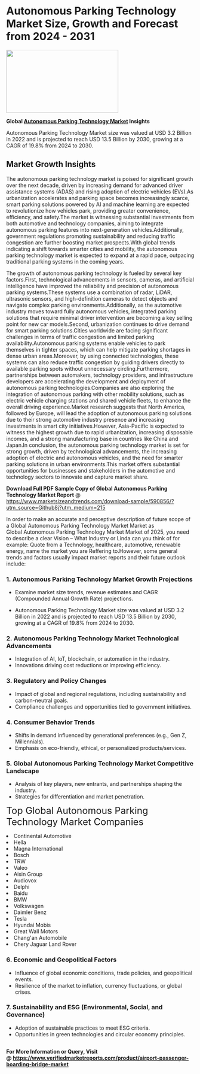 <H1>Autonomous Parking Technology Market Size, Growth and Forecast from 2024 - 2031</H1><img class="aligncenter size-medium wp-image-584254" src="https://thirdeyenews.in/wp-content/uploads/2024/09/Global-Market-Research-300x168.jpeg" alt="" width="300" height="168" /><p><strong>Global&nbsp;<a href="https://www.marketsizeandtrends.com/download-sample/590856/?utm_source=Github8j?utm_medium=215">Autonomous Parking Technology Market</a> Insights</strong></p><p>Autonomous Parking Technology Market size was valued at USD 3.2 Billion in 2022 and is projected to reach USD 13.5 Billion by 2030, growing at a CAGR of 19.8% from 2024 to 2030.</p><p><h2>Market Growth Insights</h2> <p>The autonomous parking technology market is poised for significant growth over the next decade, driven by increasing demand for advanced driver assistance systems (ADAS) and rising adoption of electric vehicles (EVs).As urbanization accelerates and parking space becomes increasingly scarce, smart parking solutions powered by AI and machine learning are expected to revolutionize how vehicles park, providing greater convenience, efficiency, and safety.The market is witnessing substantial investments from both automotive and technology companies, aiming to integrate autonomous parking features into next-generation vehicles.Additionally, government regulations promoting sustainability and reducing traffic congestion are further boosting market prospects.With global trends indicating a shift towards smarter cities and mobility, the autonomous parking technology market is expected to expand at a rapid pace, outpacing traditional parking systems in the coming years.</p> <p>The growth of autonomous parking technology is fueled by several key factors.First, technological advancements in sensors, cameras, and artificial intelligence have improved the reliability and precision of autonomous parking systems.These systems use a combination of radar, LiDAR, ultrasonic sensors, and high-definition cameras to detect objects and navigate complex parking environments.Additionally, as the automotive industry moves toward fully autonomous vehicles, integrated parking solutions that require minimal driver intervention are becoming a key selling point for new car models.Second, urbanization continues to drive demand for smart parking solutions.Cities worldwide are facing significant challenges in terms of traffic congestion and limited parking availability.Autonomous parking systems enable vehicles to park themselves in tighter spaces, which can help mitigate parking shortages in dense urban areas.Moreover, by using connected technologies, these systems can also reduce traffic congestion by guiding drivers directly to available parking spots without unnecessary circling.Furthermore, partnerships between automakers, technology providers, and infrastructure developers are accelerating the development and deployment of autonomous parking technologies.Companies are also exploring the integration of autonomous parking with other mobility solutions, such as electric vehicle charging stations and shared vehicle fleets, to enhance the overall driving experience.Market research suggests that North America, followed by Europe, will lead the adoption of autonomous parking solutions due to their strong automotive industry presence and increasing investments in smart city initiatives.However, Asia-Pacific is expected to witness the highest growth due to rapid urbanization, increasing disposable incomes, and a strong manufacturing base in countries like China and Japan.In conclusion, the autonomous parking technology market is set for strong growth, driven by technological advancements, the increasing adoption of electric and autonomous vehicles, and the need for smarter parking solutions in urban environments.This market offers substantial opportunities for businesses and stakeholders in the automotive and technology sectors to innovate and capture market share.</p> <p><span class=""><strong>Download Full PDF Sample Copy of Global Autonomous Parking Technology Market Report</strong> @ <a href="https://www.marketsizeandtrends.com/download-sample/590856/?utm_source=Github8j?utm_medium=215" target="_blank">https://www.marketsizeandtrends.com/download-sample/590856/?utm_source=Github8j?utm_medium=215</a></span></p><p>In order to make an accurate and perceptive description of future scope of a Global&nbsp;Autonomous Parking Technology Market Market as Global&nbsp;Autonomous Parking Technology Market Market of 2025, you need to describe a clear Vision &ndash; What Industry or Linda can you think of for example: Quote from a Technology, healthcare, automotive, renewable energy, name the market you are Reffering to.However, some general trends and factors usually impact market reports and their future outlook include:</p><h3>1.&nbsp;<strong>Autonomous Parking Technology Market Growth Projections</strong></h3><ul><li>Examine market size trends, revenue estimates and CAGR (Compounded Annual Growth Rate) projections.</li><li><p>Autonomous Parking Technology Market size was valued at USD 3.2 Billion in 2022 and is projected to reach USD 13.5 Billion by 2030, growing at a CAGR of 19.8% from 2024 to 2030.</p></li></ul><h3>2.&nbsp;<strong>Autonomous Parking Technology Market Technological Advancements</strong></h3><ul><li>Integration of AI, IoT, blockchain, or automation in the industry.</li><li>Innovations driving cost reductions or improving efficiency.</li></ul><h3>3.&nbsp;<strong>Regulatory and Policy Changes</strong></h3><ul><li>Impact of global and regional regulations, including sustainability and carbon-neutral goals.</li><li>Compliance challenges and opportunities tied to government initiatives.</li></ul><h3>4.&nbsp;<strong>Consumer Behavior Trends</strong></h3><ul><li>Shifts in demand influenced by generational preferences (e.g., Gen Z, Millennials).</li><li>Emphasis on eco-friendly, ethical, or personalized products/services.</li></ul><h3>5.&nbsp;<strong>Global Autonomous Parking Technology Market Competitive Landscape</strong></h3><ul><li>Analysis of key players, new entrants, and partnerships shaping the industry.</li><li>Strategies for differentiation and market penetration.</li></ul><p data-pm-slice="1 1 []"><span style="color: inherit; font-family: inherit; font-size: 25px;">Top Global Autonomous Parking Technology Market Companies</span></p><div class="" data-test-id=""><p><li>Continental Automotive</li><li> Hella</li><li> Magna International</li><li> Bosch</li><li> TRW</li><li> Valeo</li><li> Aisin Group</li><li> Audiovox</li><li> Delphi</li><li> Baidu</li><li> BMW</li><li> Volkswagen</li><li> Daimler Benz</li><li> Tesla</li><li> Hyundai Mobis</li><li> Great Wall Motors</li><li> Chang'an Automobile</li><li> Chery Jaguar Land Rover</li></p></div><h3>6.&nbsp;<strong>Economic and Geopolitical Factors</strong></h3><ul><li>Influence of global economic conditions, trade policies, and geopolitical events.</li><li>Resilience of the market to inflation, currency fluctuations, or global crises.</li></ul><h3>7.&nbsp;<strong>Sustainability and ESG (Environmental, Social, and Governance)</strong></h3><ul><li>Adoption of sustainable practices to meet ESG criteria.</li><li>Opportunities in green technologies and circular economy principles.</li></ul><h2><strong style="font-size: 14px;">For More Information or Query, Visit @&nbsp;</strong><a style="background-color: #ffffff; font-size: 14px;" href="https://www.marketsizeandtrends.com/report/autonomous-parking-technology-market/" target="_blank">https://www.verifiedmarketreports.com/product/airport-passenger-boarding-bridge-market</a></h2>